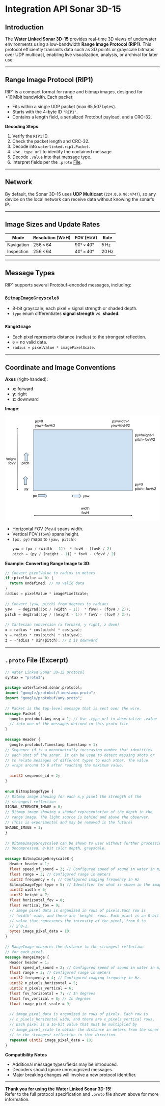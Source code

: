 # Integration API Sonar 3D-15

## Introduction
The **Water Linked Sonar 3D-15** provides real-time 3D views of underwater environments using a low-bandwidth **Range Image Protocol (RIP1)**. This protocol efficiently transmits data such as 3D points or grayscale bitmaps over UDP multicast, enabling live visualization, analysis, or archival for later use.

---

## Range Image Protocol (RIP1)
RIP1 is a compact format for range and bitmap images, designed for <10 Mbit bandwidth. Each packet:

- Fits within a single UDP packet (max 65,507 bytes).
- Starts with the 4-byte ID `"RIP1"`.
- Contains a length field, a serialized Protobuf payload, and a CRC-32.

**Decoding Steps**:

1. Verify the `RIP1` ID.  
2. Check the packet length and CRC-32.  
3. Decode into `waterlinked.rip1.Packet`.  
4. Use `.type_url` to identify the contained message.  
5. Decode `.value` into that message type.  
6. Interpret fields per the `.proto` [File](#proto-file-excerpt).

---

## Network
By default, the Sonar 3D-15 uses **UDP Multicast** (`224.0.0.96:4747`), so any device on the local network can receive data without knowing the sonar’s IP.

---

## Image Sizes and Update Rates
| **Mode**      | **Resolution (W×H)** | **FOV (H×V)** | **Rate** |
|---------------|----------------------|--------------|---------|
| Navigation    | 256 × 64            | 90° × 40°     | 5 Hz    |
| Inspection    | 256 × 64            | 40° × 40°     | 20 Hz   |

---

## Message Types
RIP1 supports several Protobuf-encoded messages, including:

### `BitmapImageGreyscale8`
- 8-bit grayscale; each pixel = signal strength or shaded depth.  
- `type` enum differentiates **signal strength** vs. **shaded**.  

### `RangeImage`
- Each pixel represents distance (radius) to the strongest reflection.
- `0` = no valid data.
- `radius = pixelValue * imagePixelScale`.

---

## Coordinate and Image Conventions
**Axes** (right-handed):

- **x**: forward  
- **y**: right  
- **z**: downward  

**Image**:

![Pixels](../img/Sonar-3D-15-pixel-pic.png)

- Horizontal FOV (`fovH`) spans width.
- Vertical FOV (`fovV`) spans height.
- `(px, py)` maps to `(yaw, pitch)`:
  ```python
  yaw = (px / (width - 1))  * fovH - (fovH / 2)
  pitch = (py / (height - 1)) * fovV - (fovV / 2)
  ```

**Example: Converting Range Image to 3D**:
```cpp
// Convert pixelValue to radius in meters
if (pixelValue == 0) {
  return Undefined; // no valid data
}
radius = pixelValue * imagePixelScale;

// Convert (yaw, pitch) from degrees to radians
yaw   = deg2rad((px / (width - 1))  * fovH - (fovH / 2));
pitch = deg2rad((py / (height - 1)) * fovV - (fovV / 2));

// Cartesian conversion (x forward, y right, z down)
x = radius * cos(pitch) * cos(yaw);
y = radius * cos(pitch) * sin(yaw);
z = -radius * sin(pitch); // z is downward
```

---

## `.proto` File (Excerpt)
```protobuf
// Water Linked Sonar 3D-15 protocol
syntax = "proto3";

package waterlinked.sonar.protocol;
import "google/protobuf/timestamp.proto";
import "google/protobuf/any.proto";

// Packet is the top-level message that is sent over the wire.
message Packet {
  google.protobuf.Any msg = 1; // Use .type_url to deserialize .value 
  // into one of the messages defined in this proto file
}

message Header {
  google.protobuf.Timestamp timestamp = 1;
// Sequence id is a monotonically increasing number that identifies
// each shot of the sonar. It can be used to detect missing shots or
// to relate messages of different types to each other. The value
// wraps around to 0 after reaching the maximum value.

  uint32 sequence_id = 2;
}

enum BitmapImageType {
// Bitmap image showing for each x,y pixel the strength of the
// strongest reflection
SIGNAL_STRENGTH_IMAGE = 0;
// Bitmap image showing a shaded representation of the depth in the
// range image. The light source is behind and above the observer.
// (This is experimental and may be removed in the future)
SHADED_IMAGE = 1;
}

// BitmapImageGreyscale8 can be shown to user without further processing.
// Uncompressed, 8-bit color depth, greyscale.

message BitmapImageGreyscale8 {
  Header header = 1;
  float speed_of_sound = 2; // Configured speed of sound in water in m/s 
  float range = 3; // Configured range in meters
  uint32 frequency = 4; // Configured imaging frequency in Hz
  BitmapImageType type = 5; // Identifier for what is shown in the image
  uint32 width = 6;
  uint32 height = 7;
  float horizontal_fov = 8;
  float vertical_fov = 9;
  // image pixel data is organized in rows of pixels.Each row is
  // 'width' wide, and there are 'height' rows. Each pixel is an 8-bit
  // value that represents the intensity of the pixel, from 0 to
  // 2^8-1.
  bytes image_pixel_data = 10;
}

// RangeImage measures the distance to the strongest reflection
// for each pixel.
message RangeImage {
  Header header = 1;
  float speed_of_sound = 2; // Configured speed of sound in water in m/s
  float range = 3; // Configured range in meters
  uint32 frequency = 4; // Configured imaging frequency in Hz.
  uint32 n_pixels_horizontal = 5;
  uint32 n_pixels_vertical = 6;
  float fov_horizontal = 7; // In degrees
  float fov_vertical = 8; // In degrees
  float image_pixel_scale = 9;

  // image_pixel_data is organized in rows of pixels. Each row is
  // n_pixels_horizontal wide, and there are n_pixels_vertical rows.
  // Each pixel is a 16-bit value that must be multiplied by
  // image_pixel_scale to obtain the distance in meters from the sonar
  // to the strongest reflection in that direction.
  repeated uint32 image_pixel_data = 10;
}
```


**Compatibility Notes**  
- Additional message types/fields may be introduced.  
- Decoders should ignore unrecognized messages.  
- Major breaking changes will involve a new protocol identifier.

---

**Thank you for using the Water Linked Sonar 3D-15!**  
Refer to the full protocol specification and `.proto` file shown above for more information.
